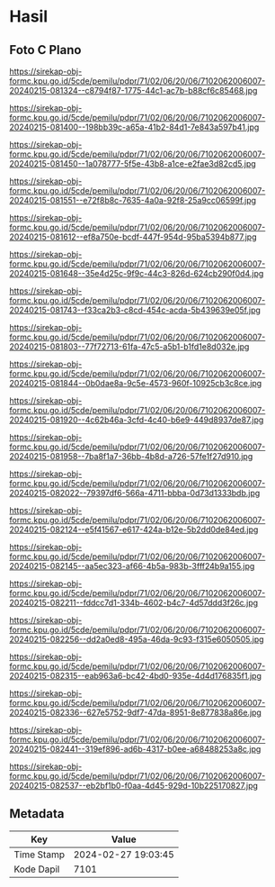 # Hasil

## Foto C Plano

https://sirekap-obj-formc.kpu.go.id/5cde/pemilu/pdpr/71/02/06/20/06/7102062006007-20240215-081324--c8794f87-1775-44c1-ac7b-b88cf6c85468.jpg

https://sirekap-obj-formc.kpu.go.id/5cde/pemilu/pdpr/71/02/06/20/06/7102062006007-20240215-081400--198bb39c-a65a-41b2-84d1-7e843a597b41.jpg

https://sirekap-obj-formc.kpu.go.id/5cde/pemilu/pdpr/71/02/06/20/06/7102062006007-20240215-081450--1a078777-5f5e-43b8-a1ce-e2fae3d82cd5.jpg

https://sirekap-obj-formc.kpu.go.id/5cde/pemilu/pdpr/71/02/06/20/06/7102062006007-20240215-081551--e72f8b8c-7635-4a0a-92f8-25a9cc06599f.jpg

https://sirekap-obj-formc.kpu.go.id/5cde/pemilu/pdpr/71/02/06/20/06/7102062006007-20240215-081612--ef8a750e-bcdf-447f-954d-95ba5394b877.jpg

https://sirekap-obj-formc.kpu.go.id/5cde/pemilu/pdpr/71/02/06/20/06/7102062006007-20240215-081648--35e4d25c-9f9c-44c3-826d-624cb290f0d4.jpg

https://sirekap-obj-formc.kpu.go.id/5cde/pemilu/pdpr/71/02/06/20/06/7102062006007-20240215-081743--f33ca2b3-c8cd-454c-acda-5b439639e05f.jpg

https://sirekap-obj-formc.kpu.go.id/5cde/pemilu/pdpr/71/02/06/20/06/7102062006007-20240215-081803--77f72713-61fa-47c5-a5b1-b1fd1e8d032e.jpg

https://sirekap-obj-formc.kpu.go.id/5cde/pemilu/pdpr/71/02/06/20/06/7102062006007-20240215-081844--0b0dae8a-9c5e-4573-960f-10925cb3c8ce.jpg

https://sirekap-obj-formc.kpu.go.id/5cde/pemilu/pdpr/71/02/06/20/06/7102062006007-20240215-081920--4c62b46a-3cfd-4c40-b6e9-449d8937de87.jpg

https://sirekap-obj-formc.kpu.go.id/5cde/pemilu/pdpr/71/02/06/20/06/7102062006007-20240215-081958--7ba8f1a7-36bb-4b8d-a726-57fe1f27d910.jpg

https://sirekap-obj-formc.kpu.go.id/5cde/pemilu/pdpr/71/02/06/20/06/7102062006007-20240215-082022--79397df6-566a-4711-bbba-0d73d1333bdb.jpg

https://sirekap-obj-formc.kpu.go.id/5cde/pemilu/pdpr/71/02/06/20/06/7102062006007-20240215-082124--e5f41567-e617-424a-b12e-5b2dd0de84ed.jpg

https://sirekap-obj-formc.kpu.go.id/5cde/pemilu/pdpr/71/02/06/20/06/7102062006007-20240215-082145--aa5ec323-af66-4b5a-983b-3fff24b9a155.jpg

https://sirekap-obj-formc.kpu.go.id/5cde/pemilu/pdpr/71/02/06/20/06/7102062006007-20240215-082211--fddcc7d1-334b-4602-b4c7-4d57ddd3f26c.jpg

https://sirekap-obj-formc.kpu.go.id/5cde/pemilu/pdpr/71/02/06/20/06/7102062006007-20240215-082256--dd2a0ed8-495a-46da-9c93-f315e6050505.jpg

https://sirekap-obj-formc.kpu.go.id/5cde/pemilu/pdpr/71/02/06/20/06/7102062006007-20240215-082315--eab963a6-bc42-4bd0-935e-4d4d176835f1.jpg

https://sirekap-obj-formc.kpu.go.id/5cde/pemilu/pdpr/71/02/06/20/06/7102062006007-20240215-082336--627e5752-9df7-47da-8951-8e877838a86e.jpg

https://sirekap-obj-formc.kpu.go.id/5cde/pemilu/pdpr/71/02/06/20/06/7102062006007-20240215-082441--319ef896-ad6b-4317-b0ee-a68488253a8c.jpg

https://sirekap-obj-formc.kpu.go.id/5cde/pemilu/pdpr/71/02/06/20/06/7102062006007-20240215-082537--eb2bf1b0-f0aa-4d45-929d-10b225170827.jpg


## Metadata

| Key        | Value               |
| ---------- | ------------------- |
| Time Stamp | 2024-02-27 19:03:45 |
| Kode Dapil | 7101                |



